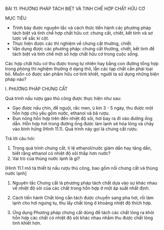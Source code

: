 BÀI 11: PHƯƠNG PHÁP TÁCH BIỆT VÀ TINH CHẾ HỢP CHẤT HỮU CƠ

MỤC TIÊU
- Trình bày được nguyên tắc và cách thức tiến hành các phương pháp tách biệt và tinh chế hợp chất hữu cơ: chưng cất, chiết, kết tinh và sơ lược về sắc kí cột.
- Thực hiện được các thí nghiệm về chưng cất thường, chiết.
- Vận dụng được các phương pháp: chưng cất thường, chiết, kết tinh để tách biệt và tinh chế một số hợp chất hữu cơ trong cuộc sống.

Các hợp chất hữu cơ thu được trong tự nhiên hay bằng con đường tổng hợp trong phòng thí nghiệm thường ở dạng thô, lẫn các tạp chất cần phải loại bỏ. Muốn có được sản phẩm hữu cơ tinh khiết, người ta sử dụng những biện pháp nào?

I. PHƯƠNG PHÁP CHƯNG CẤT

Quá trình nấu rượu gạo thủ công được thực hiện như sau:
- Gạo được nấu chín, để nguội, rắc men, ủ kín 3 - 5 ngày, thu được một hỗn hợp chủ yếu gồm nước, ethanol và bã rượu.
- Đun nóng hỗn hợp trên đến nhiệt độ sôi, hơi bay ra đi vào đường ống dẫn. Hỗn hợp hơi trong đường ống được làm lạnh sẽ hóa lỏng và chảy vào bình hứng (Hình 11.1). Quá trình này gọi là chưng cất rượu.

Trả lời câu hỏi:
1. Trong quá trình chưng cất, tỉ lệ ethanol/nước giảm dần hay tăng dần, biết rằng ethanol có nhiệt độ sôi thấp hơn nước?
2. Vai trò của thùng nước lạnh là gì?

[Hình 11.1 mô tả thiết bị nấu rượu thủ công, bao gồm nồi chưng cất và thùng nước lạnh]

1. Nguyên tắc
Chưng cất là phương pháp tách chất dựa vào sự khác nhau về nhiệt độ sôi của các chất trong hỗn hợp ở một áp suất nhất định.

2. Cách tiến hành
Chất lỏng cần tách được chuyển sang pha hơi, rồi làm lạnh cho hơi ngưng tụ, thu lấy chất lỏng ở khoảng nhiệt độ thích hợp.

3. Ứng dụng
Phương pháp chưng cất dùng để tách các chất lỏng ra khỏi hỗn hợp các chất có nhiệt độ sôi khác nhau nhằm thu được chất lỏng tinh khiết hơn.